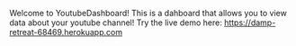 Welcome to YoutubeDashboard!
This is a dahboard that allows you to view data about your youtube channel!
Try the live demo here: https://damp-retreat-68469.herokuapp.com